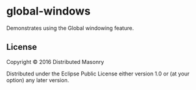 # global-windows

Demonstrates using the Global windowing feature.

## License

Copyright © 2016 Distributed Masonry

Distributed under the Eclipse Public License either version 1.0 or (at
your option) any later version.
